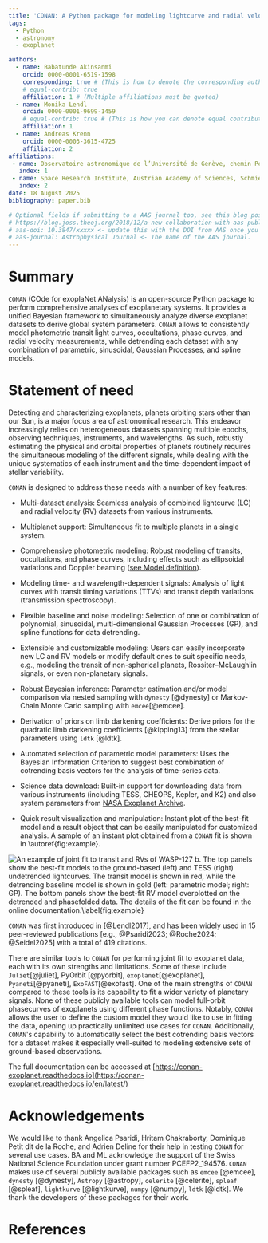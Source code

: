```yaml
---
title: 'CONAN: A Python package for modeling lightcurve and radial velocity data of exoplanetary systems'
tags:
  - Python
  - astronomy
  - exoplanet

authors:
  - name: Babatunde Akinsanmi
    orcid: 0000-0001-6519-1598
    corresponding: true # (This is how to denote the corresponding author)
    # equal-contrib: true
    affiliation: 1 # (Multiple affiliations must be quoted)
  - name: Monika Lendl
    orcid: 0000-0001-9699-1459
    # equal-contrib: true # (This is how you can denote equal contributions between multiple authors)
    affiliation: 1
  - name: Andreas Krenn
    orcid: 0000-0003-3615-4725
    affiliation: 2
affiliations:
 - name: Observatoire astronomique de l’Université de Genève, chemin Pegasi 51, 1290 Versoix, Switzerland
   index: 1
 - name: Space Research Institute, Austrian Academy of Sciences, Schmiedl-strasse 6, A-8042 Graz, Austria
   index: 2
date: 18 August 2025
bibliography: paper.bib

# Optional fields if submitting to a AAS journal too, see this blog post:
# https://blog.joss.theoj.org/2018/12/a-new-collaboration-with-aas-publishing
# aas-doi: 10.3847/xxxxx <- update this with the DOI from AAS once you know it.
# aas-journal: Astrophysical Journal <- The name of the AAS journal.
---
```

# Summary

`CONAN` (COde for exoplaNet ANalysis) is an open-source Python package to perform comprehensive analyses of exoplanetary systems. It provides a unified Bayesian framework to simultaneously analyze diverse exoplanet datasets to derive global system parameters. `CONAN` allows to consistently model photometric transit light curves, occultations, phase curves, and radial velocity measurements, while detrending each dataset with any combination of parametric, sinusoidal, Gaussian Processes, and spline models.


# Statement of need
Detecting and characterizing exoplanets, planets orbiting stars other than our Sun, is a major focus area of astronomical research. This endeavor increasingly relies on heterogeneous datasets spanning multiple epochs, observing techniques, instruments, and wavelengths. As such, robustly estimating the physical and orbital properties of planets routinely requires the simultaneous modeling of the different signals, while dealing with the unique systematics of each instrument and the time-dependent impact of stellar variability. 

``CONAN`` is designed to address these needs with a number of key features:

- Multi-dataset analysis: Seamless analysis of combined lightcurve (LC) and radial velocity (RV) datasets from various instruments.

- Multiplanet support: Simultaneous fit to multiple planets in a single system.

- Comprehensive photometric modeling: Robust modeling of transits, occultations, and phase curves, including effects such as ellipsoidal variations and Doppler beaming ([see Model definition](https://github.com/titans-ge/CONAN/wiki/LC-and-RV-models)).

- Modeling time- and wavelength-dependent signals: Analysis of light curves with  transit timing variations (TTVs) and  transit depth variations (transmission spectroscopy).

- Flexible baseline and noise modeling: Selection of one or combination of polynomial, sinusoidal, multi-dimensional Gaussian Processes (GP), and spline functions for data detrending.

- Extensible and customizable modeling: Users can easily incorporate new LC and RV models or modify default ones to suit specific needs, e.g., modeling the transit of non-spherical planets, Rossiter–McLaughlin signals, or even non-planetary signals.

- Robust Bayesian inference: Parameter estimation and/or model comparison via nested sampling with `dynesty` [@dynesty] or Markov-Chain Monte Carlo sampling with `emcee`[@emcee]. 

- Derivation of priors on limb darkening coefficients: Derive priors for the quadratic limb darkening coefficients [@kipping13] from the stellar parameters using `ldtk` [@ldtk].

- Automated selection of parametric model parameters: Uses the Bayesian Information Criterion to suggest best combination of cotrending basis vectors for the analysis of time-series data.

- Science data download: Built-in support for downloading data from various instruments (including TESS, CHEOPS, Kepler, and K2) and also system parameters from [NASA Exoplanet Archive](https://exoplanetarchive.ipac.caltech.edu/).

- Quick result visualization and manipulation: Instant plot of the best-fit model and a result object that can be easily manipulated for customized analysis. A sample of an instant plot obtained from a `CONAN` fit is shown in  \autoref{fig:example}.

![An example of joint fit to transit and RVs of WASP-127 b. The top panels show the best-fit models to the ground-based (left) and TESS (right) undetrended lightcurves. The transit model is shown in red, while the detrending baseline model is shown in gold (left: parametric model; right: GP). The bottom panels show the best-fit RV model overplotted on the detrended and phasefolded data. The details of the fit can be found in the [online documentation](https://conan-exoplanet.readthedocs.io/en/latest/tutorial/CONAN_WASP-127_LC_RV_tutorial.html#download-TESS-data).\label{fig:example}](wasp-127_joint.png)

`CONAN` was first introduced in [@Lendl2017], and has been widely used in 15 peer-reviewed publications [e.g., @Psaridi2023; @Roche2024; @Seidel2025] with a total of 419 citations.


There are similar tools to `CONAN` for performing joint fit to exoplanet data, each with its own strengths and limitations. Some of these include `Juliet`[@juliet], PyOrbit [@pyorbit], `exoplanet`[@exoplanet], `Pyaneti`[@pyaneti], `ExoFAST`[@exofast]. One of the main strengths of `CONAN` compared to these tools is its capability to fit a wider variety of planetary signals. None of these publicly available tools can model full-orbit phasecurves of exoplanets using different phase functions. Notably, `CONAN` allows the user to define the custom model they would like to use in fitting the data, opening up practically unlimited use cases for `CONAN`. Additionally, `CONAN`'s capability to automatically select the best cotrending basis vectors for a dataset makes it especially well-suited to modeling extensive sets of ground-based observations.

The full documentation can be accessed at [https://conan-exoplanet.readthedocs.io](https://conan-exoplanet.readthedocs.io/en/latest/)

# Acknowledgements

We would like to thank Angelica Psaridi, Hritam Chakraborty, Dominique Petit dit de la Roche, and Adrien Deline for their help in testing `CONAN` for several use cases. BA and ML acknowledge the support of the Swiss National Science Foundation under grant number PCEFP2_194576. `CONAN` makes use of several publicly available packages such as `emcee` [@emcee], `dynesty` [@dynesty], `Astropy` [@astropy], `celerite` [@celerite], `spleaf` [@spleaf], `lightkurve` [@lightkurve], `numpy` [@numpy], `ldtk` [@ldtk]. We thank the developers of these packages for their work.  

# References